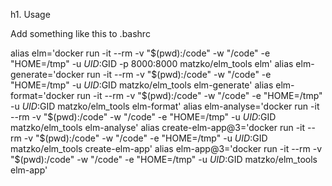 h1. Usage

Add something like this to .bashrc

alias elm='docker run -it --rm -v "$(pwd):/code" -w "/code" -e "HOME=/tmp" -u $UID:$GID -p 8000:8000 matzko/elm_tools elm'
alias elm-generate='docker run -it --rm -v "$(pwd):/code" -w "/code" -e "HOME=/tmp" -u $UID:$GID matzko/elm_tools elm-generate'
alias elm-format='docker run -it --rm -v "$(pwd):/code" -w "/code" -e "HOME=/tmp" -u $UID:$GID matzko/elm_tools elm-format'
alias elm-analyse='docker run -it --rm -v "$(pwd):/code" -w "/code" -e "HOME=/tmp" -u $UID:$GID matzko/elm_tools elm-analyse'
alias create-elm-app@3='docker run -it --rm -v "$(pwd):/code" -w "/code" -e "HOME=/tmp" -u $UID:$GID matzko/elm_tools create-elm-app'
alias elm-app@3='docker run -it --rm -v "$(pwd):/code" -w "/code" -e "HOME=/tmp" -u $UID:$GID matzko/elm_tools elm-app'
